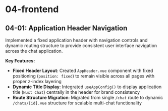 # 04-frontend

## 04-01: Application Header Navigation

Implemented a fixed application header with navigation controls and dynamic routing structure to provide consistent user interface navigation across the chat application.

**Key Features:**

- **Fixed Header Layout**: Created `AppHeader.vue` component with fixed positioning (`position: fixed`) to remain visible across all pages with proper z-index layering
- **Dynamic Title Display**: Integrated `useAppConfig()` to display application title (`Nuxt Chat`) centrally in the header for brand consistency
- **Route Structure Migration**: Migrated from single `/chat` route to dynamic `/chats/[id].vue` structure for scalable multi-chat functionality
